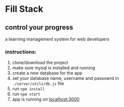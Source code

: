# Fill Stack
## control your progress
a learning management system for web developers

### instructions:
1. clone/download the project
2. make sure mysql is installed and running
3. create a new database for the app
4. set your database name, username and passowrd in `./server/utils/db.js` file
5. run `npm install`
6. run `npm start`
7. app is running on [localhost:3000](http://localhost:3000)